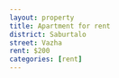 ```yaml
---
layout: property
title: Apartment for rent
district: Saburtalo
street: Vazha
rent: $200
categories: [rent]
---
```


